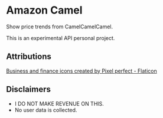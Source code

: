 # Amazon Camel

Show price trends from CamelCamelCamel.  

This is an experimental API personal project.  

## Attributions

<a href="https://www.flaticon.com/free-icons/business-and-finance" title="business and finance icons">Business and finance icons created by Pixel perfect - Flaticon</a>

## Disclaimers

- I DO NOT MAKE REVENUE ON THIS.  
- No user data is collected.
